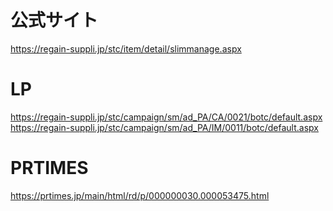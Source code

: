 # 公式サイト
https://regain-suppli.jp/stc/item/detail/slimmanage.aspx
# LP
https://regain-suppli.jp/stc/campaign/sm/ad_PA/CA/0021/botc/default.aspx
https://regain-suppli.jp/stc/campaign/sm/ad_PA/IM/0011/botc/default.aspx
# PRTIMES
https://prtimes.jp/main/html/rd/p/000000030.000053475.html
